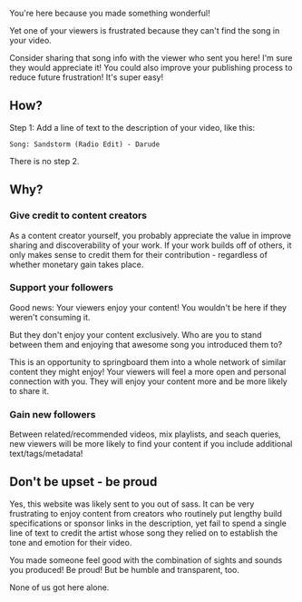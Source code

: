 You're here because you made something wonderful!

Yet one of your viewers is frustrated because they can't find the song in your video.

Consider sharing that song info with the viewer who sent you here!  I'm sure they would appreciate it!  You could also improve your publishing process to reduce future frustration!  It's super easy!


## How?

Step 1: Add a line of text to the description of your video, like this:

````
Song: Sandstorm (Radio Edit) - Darude
````

There is no step 2.


## Why?

### Give credit to content creators

As a content creator yourself, you probably appreciate the value in improve sharing and discoverability of your work.  If your work builds off of others, it only makes sense to credit them for their contribution - regardless of whether monetary gain takes place.

### Support your followers

Good news: Your viewers enjoy your content!  You wouldn't be here if they weren't consuming it.

But they don't enjoy your content exclusively.  Who are you to stand between them and enjoying that awesome song you introduced them to?

This is an opportunity to springboard them into a whole network of similar content they might enjoy!  Your viewers will feel a more open and personal connection with you.  They will enjoy your content more and be more likely to share it.

### Gain new followers

Between related/recommended videos, mix playlists, and seach queries, new viewers will be more likely to find your content if you include additional text/tags/metadata!

## Don't be upset - be proud

Yes, this website was likely sent to you out of sass.  It can be very frustrating to enjoy content from creators who routinely put lengthy build specifications or sponsor links in the description, yet fail to spend a single line of text to credit the artist whose song they relied on to establish the tone and emotion for their video.

You made someone feel good with the combination of sights and sounds you produced!  Be proud!  But be humble and transparent, too.

None of us got here alone.
